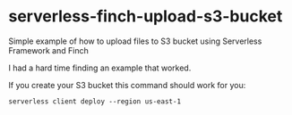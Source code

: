 # serverless-finch-upload-s3-bucket
Simple example of how to upload files to S3 bucket using Serverless Framework and Finch

I had a hard time finding an example that worked.

If you create your S3 bucket this command should work for you:

`serverless client deploy --region us-east-1`

